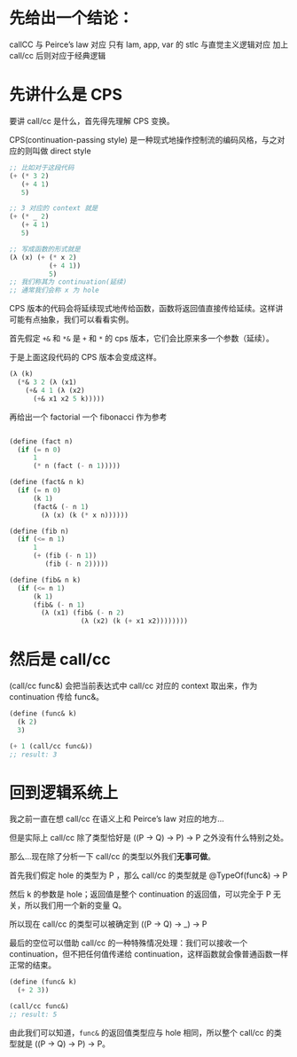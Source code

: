 # 先给出一个结论：

callCC 与 Peirce’s law 对应
只有 lam, app, var 的 stlc 与直觉主义逻辑对应
加上 call/cc 后则对应于经典逻辑

# 先讲什么是 CPS

要讲 call/cc 是什么，首先得先理解 CPS 变换。

CPS(continuation-passing style) 是一种现式地操作控制流的编码风格，与之对应的则叫做 direct style

``` lisp
;; 比如对于这段代码
(+ (* 3 2)
   (+ 4 1)
   5)

;; 3 对应的 context 就是
(+ (* _ 2)
   (+ 4 1)
   5)

;; 写成函数的形式就是
(λ (x) (+ (* x 2)
          (+ 4 1))
          5)
;; 我们称其为 continuation(延续)
;; 通常我们会称 x 为 hole
```

CPS 版本的代码会将延续现式地传给函数，函数将返回值直接传给延续。这样讲可能有点抽象，我们可以看看实例。

首先假定 `+&` 和 `*&` 是 `+` 和 `*` 的 cps 版本，它们会比原来多一个参数（延续）。

于是上面这段代码的 CPS 版本会变成这样。

``` lisp
(λ (k) 
  (*& 3 2 (λ (x1) 
    (+& 4 1 (λ (x2)
      (+& x1 x2 5 k)))))
```

再给出一个 factorial 一个 fibonacci 作为参考

``` lisp

(define (fact n)
  (if (= n 0)
      1
      (* n (fact (- n 1)))))

(define (fact& n k)
  (if (= n 0)
      (k 1)
      (fact& (- n 1) 
        (λ (x) (k (* x n))))))

(define (fib n)
  (if (<= n 1)
      1
      (+ (fib (- n 1))
         (fib (- n 2)))))

(define (fib& n k)
  (if (<= n 1)
      (k 1)
      (fib& (- n 1)
        (λ (x1) (fib& (- n 2)
                  (λ (x2) (k (+ x1 x2))))))))
```

# 然后是 call/cc

(call/cc func&) 会把当前表达式中 call/cc 对应的 context 取出来，作为 continuation 传给 func&。

``` lisp
(define (func& k)
  (k 2)
  3)

(+ 1 (call/cc func&))
;; result: 3
```

# 回到逻辑系统上

我之前一直在想 call/cc 在语义上和 Peirce’s law 对应的地方...

但是实际上 call/cc 除了类型恰好是 ((P -> Q) -> P) -> P 之外没有什么特别之处。

那么...现在除了分析一下 call/cc 的类型以外我们**无事可做**。

首先我们假定 hole 的类型为 P ，那么 call/cc 的类型就是 @TypeOf(func&) -> P

然后 k 的参数是 hole；返回值是整个 continuation 的返回值，可以完全于 P 无关，所以我们用一个新的变量 Q。

所以现在 call/cc 的类型可以被确定到 ((P -> Q) -> _) -> P

最后的空位可以借助 call/cc 的一种特殊情况处理：我们可以接收一个 continuation，但不把任何值传递给 continuation，这样函数就会像普通函数一样正常的结束。

``` lisp
(define (func& k)
  (+ 2 3))

(call/cc func&)
;; result: 5
```

由此我们可以知道，`func&` 的返回值类型应与 hole 相同，所以整个 call/cc 的类型就是 ((P -> Q) -> P) -> P。

